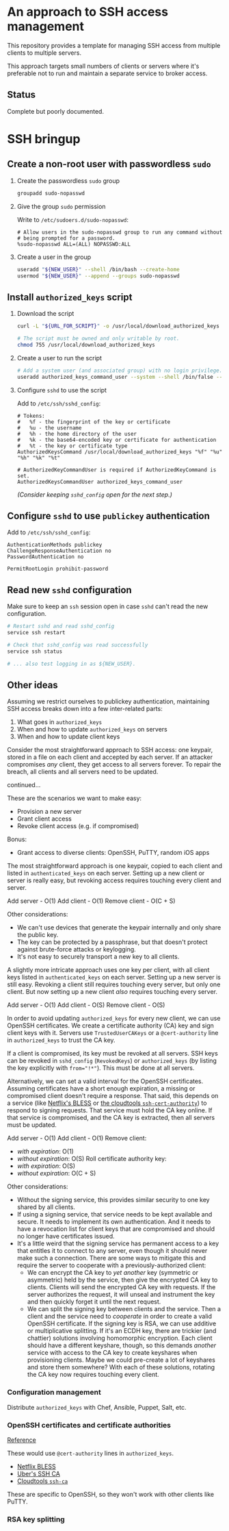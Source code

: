 # An approach to SSH access management

This repository provides a template for managing SSH access from multiple clients to multiple servers.

This approach targets small numbers of clients or servers where it's preferable not to run and maintain a separate service to broker access.

## Status

Complete but poorly documented.

# SSH bringup

## Create a non-root user with passwordless `sudo`

1.  Create the passwordless `sudo` group

    ```bash
    groupadd sudo-nopasswd
    ```

2.  Give the group `sudo` permission

    Write to `/etc/sudoers.d/sudo-nopasswd`:

    ```
    # Allow users in the sudo-nopasswd group to run any command without
    # being prompted for a password.
    %sudo-nopasswd ALL=(ALL) NOPASSWD:ALL
    ```

3.  Create a user in the group

    ```bash
    useradd "${NEW_USER}" --shell /bin/bash --create-home
    usermod "${NEW_USER}" --append --groups sudo-nopasswd
    ```

## Install `authorized_keys` script

1.  Download the script

    ```bash
    curl -L "${URL_FOR_SCRIPT}" -o /usr/local/download_authorized_keys

    # The script must be owned and only writable by root.
    chmod 755 /usr/local/download_authorized_keys
    ```

2.  Create a user to run the script

    ```bash
    # Add a system user (and associated group) with no login privilege.
    useradd authorized_keys_command_user --system --shell /bin/false --user-group
    ```

3.  Configure `sshd` to use the script

    Add to `/etc/ssh/sshd_config`:

    ```
    # Tokens:
    #   %f - the fingerprint of the key or certificate
    #   %u - the username
    #   %h - the home directory of the user
    #   %k - the base64-encoded key or certificate for authentication
    #   %t - the key or certificate type 
    AuthorizedKeysCommand /usr/local/download_authorized_keys "%f" "%u" "%h" "%k" "%t"

    # AuthorizedKeyCommandUser is required if AuthorizedKeyCommand is set.
    AuthorizedKeysCommandUser authorized_keys_command_user
    ```

    _(Consider keeping `sshd_config` open for the next step.)_

## Configure `sshd` to use `publickey` authentication

Add to `/etc/ssh/sshd_config`:

```
AuthenticationMethods publickey
ChallengeResponseAuthentication no
PasswordAuthentication no

PermitRootLogin prohibit-password
```

## Read new `sshd` configuration

Make sure to keep an `ssh` session open in case `sshd` can't read the new configuration.

```bash
# Restart sshd and read sshd_config
service ssh restart

# Check that sshd_config was read successfully
service ssh status

# ... also test logging in as ${NEW_USER}.
```

## Other ideas

Assuming we restrict ourselves to publickey authentication, maintaining SSH access breaks down into a few inter-related parts:
1.  What goes in `authorized_keys`
2.  When and how to update `authorized_keys` on servers
3.  When and how to update client keys

Consider the most straightforward approach to SSH access: one keypair, stored in a file on each client and accepted by each server. If an attacker compromises _any_ client, they get access to all servers forever. To repair the breach, all clients and all servers need to be updated.

continued...


These are the scenarios we want to make easy:
- Provision a new server
- Grant client access
- Revoke client access (e.g. if compromised)

Bonus:
- Grant access to diverse clients: OpenSSH, PuTTY, random iOS apps

The most straightforward approach is one keypair, copied to each client and listed in `authenticated_keys` on each server. Setting up a new client or server is really easy, but revoking access requires touching every client and server.

Add server - O(1)
Add client - O(1)
Remove client - O(C + S)

Other considerations:
* We can't use devices that generate the keypair internally and only share the public key.
* The key can be protected by a passphrase, but that doesn't protect against brute-force attacks or keylogging.
* It's not easy to securely transport a new key to all clients.


A slightly more intricate approach uses one key per client, with all client keys listed in `authenticated_keys` on each server. Setting up a new server is still easy. Revoking a client still requires touching every server, but only one client. But now setting up a new client *also* requires touching every server.

Add server - O(1)
Add client - O(S)
Remove client - O(S)


In order to avoid updating `authorized_keys` for every new client, we can use OpenSSH certificates. We create a certificate authority (CA) key and sign client keys with it. Servers use `TrustedUserCAKeys` or a `@cert-authority` line in `authorized_keys` to trust the CA key.

If a client is compromised, its key must be revoked at all servers. SSH keys can be revoked in `sshd_config` (`RevokedKeys`) or `authorized_keys` (by listing the key explicitly with `from="!*"`). This must be done at all servers.

Alternatively, we can set a valid interval for the OpenSSH certificates. Assuming certificates have a short enough expiration, a missing or compromised client doesn't require a response. That said, this depends on a service (like [Netflix's BLESS](https://github.com/Netflix/bless) or [the cloudtools `ssh-cert-authority`](https://github.com/cloudtools/ssh-cert-authority)) to respond to signing requests. That service must hold the CA key online. If that service is compromised, and the CA key is extracted, then all servers must be updated.

Add server - O(1)
Add client - O(1)
Remove client:
- _with expiration_: O(1)
- _without expiration_: O(S)
Roll certificate authority key:
- _with expiration_: O(S)
- _without expiration_: O(C + S)

Other considerations:
- Without the signing service, this provides similar security to one key shared by all clients.
- If using a signing service, that service needs to be kept available and secure. It needs to implement its own authentication. And it needs to have a revocation list for client keys that are compromised and should no longer have certificates issued.
- It's a little weird that the signing service has permanent access to a key that entitles it to connect to any server, even though it should never make such a connection. There are some ways to mitigate this and require the server to cooperate with a previously-authorized client:
  - We can encrypt the CA key to _yet another_ key (symmetric or asymmetric) held by the service, then give the encrypted CA key to clients. Clients will send the encrypted CA key with requests. If the server authorizes the request, it will unseal and instrument the key and then quickly forget it until the next request.
  - We can split the signing key between clients and the service. Then a client and the service need to _cooperate_ in order to create a valid OpenSSH certificate. If the signing key is RSA, we can use additive or multiplicative splitting. If it's an ECDH key, there are trickier (and chattier) solutions involving homomorphic encryption. Each client should have a different keyshare, though, so this demands _another_ service with access to the CA key to create keyshares when provisioning clients. Maybe we could pre-create a lot of keyshares and store them somewhere?
  With each of these solutions, rotating the CA key now requires touching every client.


### Configuration management

Distribute `authorized_keys` with Chef, Ansible, Puppet, Salt, etc.

### OpenSSH certificates and certificate authorities

[Reference](https://blog.habets.se/2011/07/OpenSSH-certificates.html)

These would use `@cert-authority` lines in `authorized_keys`.

*   [Netflix BLESS](https://github.com/Netflix/bless)
*   [Uber's SSH CA](https://medium.com/uber-security-privacy/introducing-the-uber-ssh-certificate-authority-4f840839c5cc)
*   [Cloudtools `ssh-ca`](https://github.com/cloudtools/ssh-ca)

These are specific to OpenSSH, so they won't work with other clients like PuTTY.

### RSA key splitting

